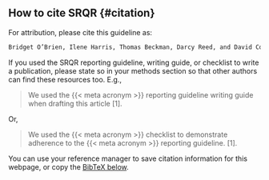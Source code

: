 ## How to cite SRQR {#citation}

For attribution, please cite this guideline as:

```{.txt .code-overflow-wrap}
Bridget O’Brien, Ilene Harris, Thomas Beckman, Darcy Reed, and David Cook. 2023. “The SRQR Guidelines for Writing Qualitative Research Articles version 1.1.” The EQUATOR Network Guideline Dissemination Platform. https://doi.org/10.1234/equator/1010101.
```

If you used the SRQR reporting guideline, writing guide, or checklist to write a publication, please state so in your methods section so that other authors can find these resources too. E.g.,

> We used the {{< meta acronym >}} reporting guideline writing guide when drafting this article [1].

Or,

> We used the {{< meta acronym >}} checklist to demonstrate adherence to the {{< meta acronym >}} reporting guideline. [1].

You can use your reference manager to save citation information for this webpage, or copy the [BibTeX below](#citation).
